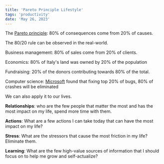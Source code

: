 ```yaml
---
title: 'Pareto Principle Lifestyle'
tags: 'productivity'
date: 'May 26, 2023'
---
```


The [Pareto principle](https://en.wikipedia.org/wiki/Pareto_principle?useskin=vector): 80% of consequences come from 20% of causes.

The 80/20 rule can be observed in the real-world.

Business management: 80% of sales come from 20% of clients.

Economics: 80% of Italy's land was owned by 20% of the population

Fundraising: 20% of the donors contributing towards 80% of the total.

Computer science: [Microsoft](https://www.crn.com/news/security/18821726/microsofts-ceo-80-20-rule-applies-to-bugs-not-just-features.htm) found that fixing top 20% of bugs, 80% of crashes will be eliminated

We can also apply it to our lives.

**Relationships**: who are the few people that matter the most and has the most impact on my life, spend more time with them.

**Actions**: What are a few actions I can take today that can have the most impact on my life?

**Stress**: What are the stressors that cause the most friction in my life? Eliminate them.

**Learning**: What are the few high-value sources of information that I should focus on to help me grow and self-actualize?
